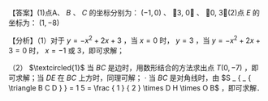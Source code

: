 【答案】(1)点A、 $B$ 、 $C$ 的坐标分别为： $\left( - 1 , 0 \right)$ 、 3, 0 、 0, 3(2)点 $E$ 的坐标为： $( 1 , - 8 )$

【分析】（1）对于 $y = - x ^ { 2 } + 2 x + 3$ ，当 $x = 0$ 时， $y = 3$ ，当 $y = - x ^ { 2 } + 2 x + 3 = 0$ 时， $x { = } - 1$ 或 3，即可求解；

（2） $\textcircled{1}$ 当 $B C$ 是边时，用数形结合的方法求出点 $T ( 0 , - 7 )$ ，即可求解；当 $D E$ 在 $B C$ 上方时，同理可解； $\cdot$ 当 $B C$ 是对角线时，由 $S _ { _ { \triangle B C D } } = 1 5 = \frac { 1 } { 2 } \times D H \times O B$ ，即可求解．

